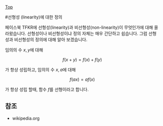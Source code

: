 [Top](./index.md)

#선형성 (linearity)에 대한 정의

페이스북 TFKR에 선형성(linearity)과 비선형성(non-linearity)이 무엇인가에 대해 올라왔습니다. 선형성이나 비선형성이냐 정의 자체는 매우 간단하고 쉽습니다. 그럼 선형성과 비선형성의 정의에 대해 알아 보겠습니다.

임의의 수 $x, y$에 대해

$$
f(x + y) = f(x) + f(y)
$$

가 항상 성립하고, 임의의 수 $x, a$에 대해

$$
f(a x) = a f(x)
$$

가 항상 성립 할때, 함수 $f$를 선형이라고 합니다.

## 참조

- wikipedia.org